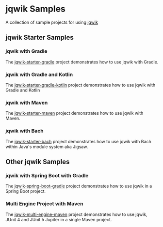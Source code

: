 # jqwik Samples

A collection of sample projects for using [jqwik](https://jqwik.net)

## jqwik Starter Samples

### jqwik with Gradle

The [jqwik-starter-gradle] project demonstrates how to use jqwik with Gradle.

### jqwik with Gradle and Kotlin

The [jqwik-starter-gradle-kotlin] project demonstrates how to use jqwik with Gradle and Kotlin

### jqwik with Maven

The [jqwik-starter-maven] project demonstrates how to use jqwik with Maven.

### jqwik with Bach

The [jqwik-starter-bach] project demonstrates how to use jqwik with Bach
within Java's module system aka Jigsaw.

## Other jqwik Samples

### jqwik with Spring Boot with Gradle

The [jqwik-spring-boot-gradle] project demonstrates how to use jqwik in a Spring Boot project.

### Multi Engine Project with Maven

The [jqwik-multi-engine-maven] project demonstrates how to use jqwik, JUnit 4
and JUnit 5 Jupiter in a single Maven project.


[jqwik-starter-gradle]: jqwik-starter-gradle
[jqwik-starter-gradle-kotlin]: jqwik-starter-gradle-kotlin
[jqwik-starter-maven]: jqwik-starter-maven
[jqwik-starter-bach]: jqwik-starter-bach
[jqwik-multi-engine-maven]: jqwik-multi-engine-maven
[jqwik-spring-boot-gradle]: jqwik-spring-boot-gradle
